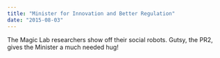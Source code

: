 ```yaml
---
title: "Minister for Innovation and Better Regulation"
date: "2015-08-03"
---
```

The Magic Lab researchers show off their social robots. Gutsy, the PR2, gives the Minister a much needed hug!